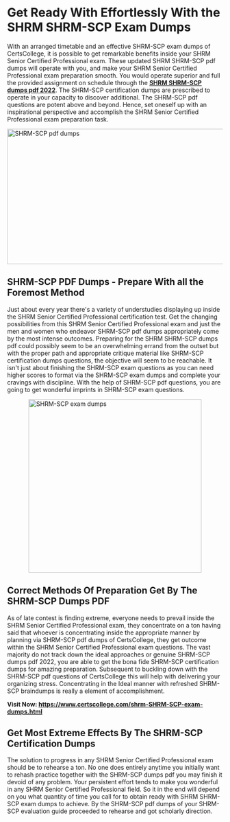 <h1><strong>Get Ready With Effortlessly With the SHRM SHRM-SCP Exam Dumps&nbsp;</strong></h1>
<p><span style="font-weight: 400;">With an arranged timetable and an effective  SHRM-SCP exam dumps of CertsCollege, it is possible to get remarkable benefits inside your SHRM Senior Certified Professional exam. These updated SHRM SHRM-SCP pdf dumps will operate with you, and make your SHRM Senior Certified Professional exam preparation smooth. You would operate superior and full the provided assignment on schedule through the <strong><a href="https://www.certscollege.com/shrm-SHRM-SCP-exam-dumps.html">SHRM SHRM-SCP dumps pdf 2022</a></strong>. The SHRM-SCP certification dumps are prescribed to operate in your capacity to discover additional. The  SHRM-SCP pdf questions are potent above and beyond. Hence, set oneself up with an inspirational perspective and accomplish the SHRM Senior Certified Professional exam preparation task.&nbsp;</span></p>
<p><span style="font-weight: 400;"><img style="display: block; margin-left: auto; margin-right: auto;" src="https://i.ibb.co/CPDK3ps/Yellow-and-Blue-Initiative-Blog-Banner.png" alt="SHRM-SCP pdf dumps" width="559" height="315" /></span></p>
<h2><strong>SHRM-SCP PDF Dumps - Prepare With all the Foremost Method</strong></h2>
<p><span style="font-weight: 400;">Just about every year there's a variety of understudies displaying up inside the SHRM Senior Certified Professional certification test. Get the changing possibilities from this SHRM Senior Certified Professional exam and just the men and women who endeavor SHRM-SCP pdf dumps appropriately come by the most intense outcomes. Preparing for the SHRM SHRM-SCP dumps pdf could possibly seem to be an overwhelming errand from the outset but with the proper path and appropriate critique material like SHRM-SCP certification dumps questions, the objective will seem to be reachable. It isn't just about finishing the SHRM-SCP exam questions as you can need higher scores to format via the SHRM-SCP exam dumps and complete your cravings with discipline. With the help of SHRM-SCP pdf questions, you are going to get wonderful imprints in SHRM-SCP exam questions.</span></p>
<p><span style="font-weight: 400;"><a href="https://tinyurl.com/yckrpzhe"><img style="display: block; margin-left: auto; margin-right: auto;" src="https://i.ibb.co/9tMrhdY/Teacher-Appreciation-Invitation.png" alt="SHRM-SCP exam dumps " width="404" height="404" /></a></span></p>
<h2><strong>Correct Methods Of Preparation Get By The SHRM-SCP Dumps PDF</strong></h2>
<p><span style="font-weight: 400;">As of late contest is finding extreme, everyone needs to prevail inside the SHRM Senior Certified Professional exam, they concentrate on a ton having said that whoever is concentrating inside the appropriate manner by planning via SHRM-SCP pdf dumps of CertsCollege, they get outcome within the SHRM Senior Certified Professional exam questions. The vast majority do not track down the ideal approaches or genuine SHRM-SCP dumps pdf 2022, you are able to get the bona fide SHRM-SCP certification dumps for amazing preparation. Subsequent to buckling down with the  SHRM-SCP pdf questions of CertsCollege this will help with delivering your organizing stress. Concentrating in the Ideal manner with refreshed SHRM-SCP braindumps is really a element of accomplishment.</span></p>
<p><span style="font-weight: 400;"><strong>Visit Now: <a href="https://www.certscollege.com/shrm-SHRM-SCP-exam-dumps.html">https://www.certscollege.com/shrm-SHRM-SCP-exam-dumps.html</a></strong></span></p>
<h2><strong>Get Most Extreme Effects By The SHRM-SCP Certification Dumps</strong></h2>
<p><span style="font-weight: 400;">The solution to progress in any SHRM Senior Certified Professional exam should be to rehearse a ton. No one does entirely anytime you initially want to rehash practice together with the SHRM-SCP dumps pdf you may finish it devoid of any problem. Your persistent effort tends to make you wonderful in any SHRM Senior Certified Professional field. So it in the end will depend on you what quantity of time you call for to obtain ready with SHRM SHRM-SCP exam dumps to achieve. By the SHRM-SCP pdf dumps of your SHRM-SCP evaluation guide proceeded to rehearse and got scholarly direction.</span></p>
